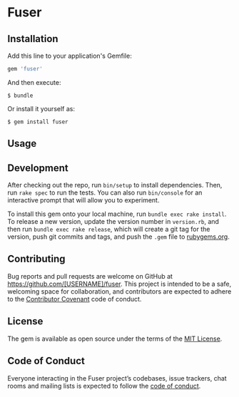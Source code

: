 # Fuser

## Installation

Add this line to your application's Gemfile:

```ruby
gem 'fuser'
```

And then execute:

    $ bundle

Or install it yourself as:

    $ gem install fuser

## Usage

## Development

After checking out the repo, run `bin/setup` to install dependencies. Then, run `rake spec` to run the tests. You can also run `bin/console` for an interactive prompt that will allow you to experiment.

To install this gem onto your local machine, run `bundle exec rake install`. To release a new version, update the version number in `version.rb`, and then run `bundle exec rake release`, which will create a git tag for the version, push git commits and tags, and push the `.gem` file to [rubygems.org](https://rubygems.org).

## Contributing

Bug reports and pull requests are welcome on GitHub at https://github.com/[USERNAME]/fuser. This project is intended to be a safe, welcoming space for collaboration, and contributors are expected to adhere to the [Contributor Covenant](http://contributor-covenant.org) code of conduct.

## License

The gem is available as open source under the terms of the [MIT License](https://opensource.org/licenses/MIT).

## Code of Conduct

Everyone interacting in the Fuser project’s codebases, issue trackers, chat rooms and mailing lists is expected to follow the [code of conduct](https://github.com/[USERNAME]/fuser/blob/master/CODE_OF_CONDUCT.md).
